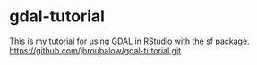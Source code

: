 # gdal-tutorial
This is my tutorial for using GDAL in RStudio with the sf package.
https://github.com/jbroubalow/gdal-tutorial.git
